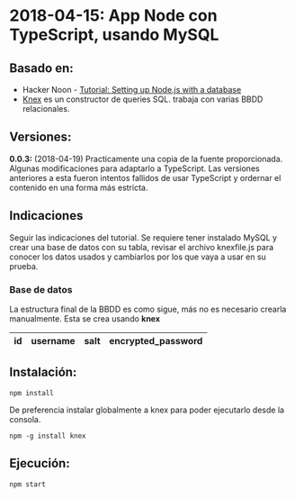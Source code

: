 # 2018-04-15: App Node con TypeScript, usando MySQL
## Basado en: 
- Hacker Noon - [Tutorial: Setting up Node.js with a database](https://hackernoon.com/setting-up-node-js-with-a-database-part-1-3f2461bdd77f)
- [Knex](http://knexjs.org/) es un constructor de queries SQL. trabaja con varias BBDD relacionales.

## Versiones:
**0.0.3:** (2018-04-19) Practicamente una copia de la fuente proporcionada. Algunas modificaciones para adaptarlo a TypeScript. Las versiones anteriores a esta fueron intentos fallidos de usar TypeScript y ordernar el contenido en una forma más estricta.

## Indicaciones
Seguir las indicaciones del tutorial. Se requiere tener instalado MySQL y crear una base de datos con su tabla, revisar el archivo knexfile.js para conocer los datos usados y cambiarlos por los que vaya a usar en su prueba.

### Base de datos
La estructura final de la BBDD es como sigue, más no es necesario crearla manualmente. Esta se crea usando **knex**

|id|username|salt|encrypted_password|
|:-:|:------:|:--:|:----------------:|


## Instalación:
```
npm install
```
De preferencia instalar globalmente a knex para poder ejecutarlo desde la consola.
```
npm -g install knex
```

## Ejecución:
```
npm start
```
